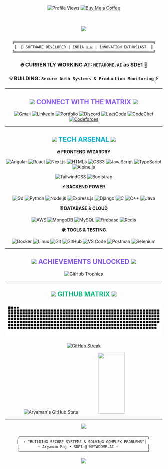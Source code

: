 <div align="center">
  
![Profile Views](https://komarev.com/ghpvc/?username=salty-bear&label=Profile%20views&color=6366f1&style=for-the-badge)
[![Buy Me a Coffee](https://img.shields.io/badge/Buy%20Me%20A%20Coffee-8b5cf6?style=for-the-badge&logo=buy-me-a-coffee&logoColor=white)](https://www.buymeacoffee.com/aryamanxd)

</div>

<h1 align="center">
  <img src="https://readme-typing-svg.herokuapp.com/?font=Fira%20Code&size=40&center=true&vCenter=true&width=600&height=100&duration=3000&lines=✨+HELLO+WORLD!+✨;⚡+I'M+ARYAMAN+RAJ+⚡;💻+CODE+WIZARD+💻;🚀+BUILDING+THE+FUTURE+🚀&color=a855f7&background=0f0f23FF" />
</h1>

<div align="center">
  
```ascii
╔══════════════════════════════════════════════════════════════╗
║  🌟 SOFTWARE DEVELOPER | INDIA 🇮🇳 | INNOVATION ENTHUSIAST  ║
╚══════════════════════════════════════════════════════════════╝
```

</div>

<div align="center">
  
### 🔥 **CURRENTLY WORKING AT:** `METADOME.AI` as SDE1 🚀
### 💡 **BUILDING:** `Secure Auth Systems & Production Monitoring` ⚡

</div>

---

<h2 align="center">
  <img src="https://media.giphy.com/media/iY8CRBdQXODJSCERIr/giphy.gif" width="35">
  <span style="color: #8b5cf6;">CONNECT WITH THE MATRIX</span>
  <img src="https://media.giphy.com/media/iY8CRBdQXODJSCERIr/giphy.gif" width="35">
</h2>

<div align="center">
  
[![Gmail](https://img.shields.io/badge/Gmail-ef4444?style=for-the-badge&logo=gmail&logoColor=white&labelColor=1e1b4b)](mailto:contactme.aryaman@gmail.com)
[![LinkedIn](https://img.shields.io/badge/LinkedIn-3b82f6?style=for-the-badge&logo=linkedin&logoColor=white&labelColor=1e1b4b)](https://linkedin.com/in/aryamanrajxd/)
[![Portfolio](https://img.shields.io/badge/Portfolio-06b6d4?style=for-the-badge&logo=todoist&logoColor=white&labelColor=1e1b4b)](https://saltybear.tech/)
[![Discord](https://img.shields.io/badge/Discord-8b5cf6?style=for-the-badge&logo=discord&logoColor=white&labelColor=1e1b4b)](https://discord.com/users/saltybearx)
[![LeetCode](https://img.shields.io/badge/LeetCode-f59e0b?style=for-the-badge&logo=leetcode&logoColor=white&labelColor=1e1b4b)](https://leetcode.com/meAryaman)
[![CodeChef](https://img.shields.io/badge/CodeChef-f97316?style=for-the-badge&logo=codechef&logoColor=white&labelColor=1e1b4b)](https://codechef.com/users/aryamanxd)
[![Codeforces](https://img.shields.io/badge/Codeforces-06b6d4?style=for-the-badge&logo=codeforces&logoColor=white&labelColor=1e1b4b)](https://codeforces.com/profile/Aryaman77)

</div>

---

<h2 align="center">
  <img src="https://media.giphy.com/media/WUlplcMpOCEmTGBtBW/giphy.gif" width="40">
  <span style="color: #06b6d4;">TECH ARSENAL</span>
  <img src="https://media.giphy.com/media/WUlplcMpOCEmTGBtBW/giphy.gif" width="40">
</h2>

<div align="center">
  
**🔥 FRONTEND WIZARDRY**
  
![Angular](https://img.shields.io/badge/Angular-ef4444?style=for-the-badge&logo=angular&logoColor=white&labelColor=1e1b4b)
![React](https://img.shields.io/badge/React-06b6d4?style=for-the-badge&logo=react&logoColor=white&labelColor=1e1b4b)
![Next.js](https://img.shields.io/badge/Next.js-1e1b4b?style=for-the-badge&logo=next.js&logoColor=white)
![HTML5](https://img.shields.io/badge/HTML5-ef4444?style=for-the-badge&logo=html5&logoColor=white&labelColor=1e1b4b)
![CSS3](https://img.shields.io/badge/CSS3-3b82f6?style=for-the-badge&logo=css3&logoColor=white&labelColor=1e1b4b)
![JavaScript](https://img.shields.io/badge/JavaScript-f59e0b?style=for-the-badge&logo=javascript&logoColor=1e1b4b&labelColor=fbbf24)
![TypeScript](https://img.shields.io/badge/TypeScript-3b82f6?style=for-the-badge&logo=typescript&logoColor=white&labelColor=1e1b4b)
![Alpine.js](https://img.shields.io/badge/Alpine.js-10b981?style=for-the-badge&logo=alpine.js&logoColor=white&labelColor=1e1b4b)

![TailwindCSS](https://img.shields.io/badge/Tailwind_CSS-06b6d4?style=for-the-badge&logo=tailwind-css&logoColor=white&labelColor=1e1b4b)
![Bootstrap](https://img.shields.io/badge/Bootstrap-8b5cf6?style=for-the-badge&logo=bootstrap&logoColor=white&labelColor=1e1b4b)

**⚡ BACKEND POWER**

![Go](https://img.shields.io/badge/Go-06b6d4?style=for-the-badge&logo=go&logoColor=white&labelColor=1e1b4b)
![Python](https://img.shields.io/badge/Python-3b82f6?style=for-the-badge&logo=python&logoColor=white&labelColor=1e1b4b)
![Node.js](https://img.shields.io/badge/Node.js-10b981?style=for-the-badge&logo=node.js&logoColor=white&labelColor=1e1b4b)
![Express.js](https://img.shields.io/badge/Express.js-6b7280?style=for-the-badge&logo=express&logoColor=white&labelColor=1e1b4b)
![Django](https://img.shields.io/badge/Django-10b981?style=for-the-badge&logo=django&logoColor=white&labelColor=1e1b4b)
![C](https://img.shields.io/badge/C-3b82f6?style=for-the-badge&logo=c&logoColor=white&labelColor=1e1b4b)
![C++](https://img.shields.io/badge/C++-6366f1?style=for-the-badge&logo=cplusplus&logoColor=white&labelColor=1e1b4b)
![Java](https://img.shields.io/badge/Java-f97316?style=for-the-badge&logo=java&logoColor=white&labelColor=1e1b4b)

**🗄️ DATABASE & CLOUD**

![AWS](https://img.shields.io/badge/AWS-f59e0b?style=for-the-badge&logo=amazon-aws&logoColor=white&labelColor=1e1b4b)
![MongoDB](https://img.shields.io/badge/MongoDB-10b981?style=for-the-badge&logo=mongodb&logoColor=white&labelColor=1e1b4b)
![MySQL](https://img.shields.io/badge/MySQL-3b82f6?style=for-the-badge&logo=mysql&logoColor=white&labelColor=1e1b4b)
![Firebase](https://img.shields.io/badge/Firebase-f59e0b?style=for-the-badge&logo=Firebase&logoColor=white&labelColor=1e1b4b)
![Redis](https://img.shields.io/badge/Redis-ef4444?style=for-the-badge&logo=redis&logoColor=white&labelColor=1e1b4b)

**🛠️ TOOLS & TESTING**

![Docker](https://img.shields.io/badge/Docker-06b6d4?style=for-the-badge&logo=docker&logoColor=white&labelColor=1e1b4b)
![Linux](https://img.shields.io/badge/Linux-f59e0b?style=for-the-badge&logo=linux&logoColor=1e1b4b&labelColor=fbbf24)
![Git](https://img.shields.io/badge/GIT-ef4444?style=for-the-badge&logo=git&logoColor=white&labelColor=1e1b4b)
![GitHub](https://img.shields.io/badge/GitHub-6b7280?style=for-the-badge&logo=github&logoColor=white&labelColor=1e1b4b)
![VS Code](https://img.shields.io/badge/Visual_Studio_Code-3b82f6?style=for-the-badge&logo=visual%20studio%20code&logoColor=white&labelColor=1e1b4b)
![Postman](https://img.shields.io/badge/Postman-f97316?style=for-the-badge&logo=postman&logoColor=white&labelColor=1e1b4b)
![Selenium](https://img.shields.io/badge/Selenium-10b981?style=for-the-badge&logo=selenium&logoColor=white&labelColor=1e1b4b)

</div>

---

<h2 align="center">
  <img src="https://media.giphy.com/media/W5eoZHPpUx9sapR0eu/giphy.gif" width="35">
  <span style="color: #8b5cf6;">ACHIEVEMENTS UNLOCKED</span>
  <img src="https://media.giphy.com/media/W5eoZHPpUx9sapR0eu/giphy.gif" width="35">
</h2>

<div align="center">
  <img src="https://github-profile-trophy.vercel.app/?username=salty-bear&theme=discord&no-frame=false&no-bg=true&margin-w=4&row=2" alt="GitHub Trophies" />
</div>

---

<h2 align="center">
  <img src="https://media.giphy.com/media/iY8CRBdQXODJSCERIr/giphy.gif" width="35">
  <span style="color: #10b981;">GITHUB MATRIX</span>
  <img src="https://media.giphy.com/media/iY8CRBdQXODJSCERIr/giphy.gif" width="35">
</h2>

<div align="center">
  <img src="https://raw.githubusercontent.com/Salty-Bear/Salty-Bear/output/github-snake.svg" alt="GitHub Snake Animation" />
</div>

<div align="center">
  
[![GitHub Streak](https://github-readme-streak-stats.herokuapp.com?user=Salty-Bear&theme=tokyonight&hide_border=true&date_format=M%20j%5B%2C%20Y%5D)](https://git.io/streak-stats)

<img width="49%" height="195px" src="https://github-readme-stats.vercel.app/api?username=Salty-Bear&show_icons=true&count_private=true&hide_border=true&title_color=8b5cf6&icon_color=06b6d4&text_color=e2e8f0&bg_color=0f172a" alt="Aryaman's GitHub Stats" />
<img width="41%" height="195px" src="https://github-readme-stats.vercel.app/api/top-langs/?username=Salty-Bear&layout=compact&hide_border=true&title_color=8b5cf6&text_color=06b6d4&bg_color=0f172a&langs_count=8" />

</div>

---

<div align="center">
  
<img src="https://readme-typing-svg.herokuapp.com/?font=Fira%20Code&size=25&center=true&vCenter=true&width=700&height=80&duration=3500&lines=⚡+THANKS+FOR+VISITING+MY+DIGITAL+REALM!+⚡;🚀+LET'S+BUILD+SOMETHING+AMAZING+TOGETHER!+🚀;💻+OPEN+TO+COLLABORATIONS+%26+OPPORTUNITIES+💻;🌟+KEEP+CODING%2C+KEEP+CREATING!+🌟&color=a855f7&background=0f0f23FF" />

</div>

<div align="center">
  
```ascii
╭─────────────────────────────────────────────────────────╮
│  ⚡ "BUILDING SECURE SYSTEMS & SOLVING COMPLEX PROBLEMS"│  
│        ~ Aryaman Raj • SDE1 @ METADOME.AI ~             │
╰─────────────────────────────────────────────────────────╯
```

</div>

<div align="center">
  <img src="https://capsule-render.vercel.app/api?type=waving&color=gradient&customColorList=12,6,18&height=150&section=footer&text=KEEP%20CODING!&fontSize=42&fontColor=fff&animation=twinkling&fontAlignY=75"/>
</div>
